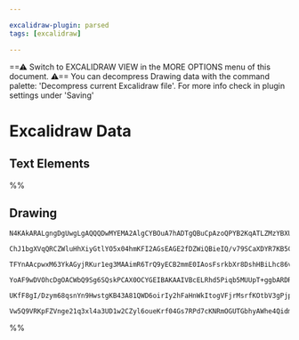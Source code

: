 ```yaml
---

excalidraw-plugin: parsed
tags: [excalidraw]

---
```

==⚠  Switch to EXCALIDRAW VIEW in the MORE OPTIONS menu of this document. ⚠== You can decompress Drawing data with the command palette: 'Decompress current Excalidraw file'. For more info check in plugin settings under 'Saving'


# Excalidraw Data

## Text Elements
%%
## Drawing
```compressed-json
N4KAkARALgngDgUwgLgAQQQDwMYEMA2AlgCYBOuA7hADTgQBuCpAzoQPYB2KqATLZMzYBXUtiRoIACyhQ4zZAHoFAc0JRJQgEYA6bGwC2CgF7N6hbEcK4OCtptbErHALRY8RMpWdx8Q1TdIEfARcZgRmBShcZQUebQBGAFZtAGYaOiCEfQQOKGZuAG1wMFAwMogSbggALQAFIQArbFFSdLLIWEQqqCwoNvLMbmd4ngAGfnKYIYAWBJSeAA4RxInI

ChJ1bgXVqQRCZWluHhXiyGtlYO5x04hmKFI2AGsEAGE2fDZWiQBieIQ/v79SCaXDYR7KB5CDjEN4fL7oe7WZhwXCBXJAiAAM0I+HwAGVYJcJIIPBi7g9ngB1DaSI47clPBAEmBE9Akyo7SEHDjhfJoeI7Ngo7BqKb80bXdoQCHCOAASWIfNQBQAujtMeRsgruBwhLidoRoVgqrhRhjIdCecwlbr9TcwghiNx4vEAJwLUY8ADsi1dO0YLHYXDQKX9

TFYnAAcpwxM63YkAGyjRKur1eg3MAAimR6TrQ9yECB2mmE0IAosFsrkbXr8DshHBiLhc86vSmeNNRtMUqME/FtjciBxHjrazsPmDHdxMQQwjsepg+hJzZQACq9KoYzGcKB4whGcS8SXlbe5ABiuH0OLFqBOUoXUAAgkRlMH0MFMX0w6QoOYCM/9jfaAhQxPRclwQ0mG1NBbTrG5Pn2Q0CHXRdNx2XAhCgNgACVwn3Q8CyLQdIIACT2A4l1QeJtGO

YoAF9wDVOhcDgOACWbQ9Sg6SQskPCAX0OCYGEIBAKAAIVBcELRhd5Piqb5MUUpT+ggbARDRKA5R6fQCQpV5ZPhCBfn+EyVLU0gNK0rIJLBGUoRkuFunIDhkVRHIv2KVT1Pcqz9DPHF8UJPj2SdITzMs7TdMZaliE2NA+E88KfMi+5GWZVlbneDlEu83JfOw4RuV5Z0wtyzTtIAeWFUVnQlUqLOSrIzx3C8r3wG870gJK8u05rcj3A8jmPLyGp6rI

UKfF8gI/Dzym68qsnYn9HwstgKB43A81QWD6oirIy2hFaHnWkItogVFjrMsrfKOtbV3gPjpKu0aFr8zUEAK1kds85hmnefAAA1uGmHg/R+v7cQATWB+JRm0BYEy9fs2yEow2AMbguMgegCELZ16N2xr9AK+yrSVCAnqEiESAGw8xip0gaZ6OBuE66VGeIABZNhiAQA7cE0YItpnfA5086mHLktAsYgMT3jO0hlBBAAKHh4nTXh1eoTWNbhxIAEoM

Vw5Q9VRKpFZVnge21q3xl4a3UD1w2CZyl6oueKrf04Gs7RPd7cKNRmOGUTGbhyAWhe4QidmwIgWfzUhCx2DhLwIxOiKlYQoCHNOk5ufRUWeUhI1TqP052AvSCL/nBanBPCxd8o7AaBBsDyPEU7gbneZryO0BFsXylBX9GFXdH8FD+8HqqMJgjboNQKEO4DHuroYLHQc2EnYXZwzv2DDxTJ584add/HUIn3n0fx9HXF6PAOj+CxHFwkxhi6KAA===
```
%%
